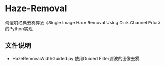 # Haze-Removal
何恺明经典去雾算法《Single Image Haze Removal Using Dark Channel Prior》的Python实现

## 文件说明
 - HazeRemovalWidthGuided.py  使用Guided Filter滤波的图像去雾
